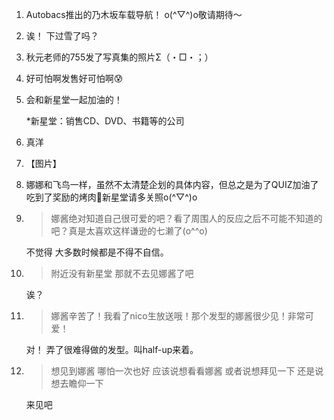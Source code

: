 1. Autobacs推出的乃木坂车载导航！ o(^▽^)o敬请期待〜

2. 诶！ 下过雪了吗？

3. 秋元老师的755发了写真集的照片Σ（・□・；）

4. 好可怕啊发售好可怕啊😰

5. 会和新星堂一起加油的！

   *新星堂：销售CD、DVD、书籍等的公司

6. 真洋

7. 【图片】

8. 娜娜和飞鸟一样，虽然不太清楚企划的具体内容，但总之是为了QUIZ加油了 吃到了奖励的烤肉🎵新星堂请多关照o(^▽^)o 

9. > 娜酱绝对知道自己很可爱的吧？看了周围人的反应之后不可能不知道的吧？真是太喜欢这样谦逊的七濑了(o^^o)

   不觉得 大多数时候都是不得不自信。

10. > 附近没有新星堂 那就不去见娜酱了吧

    诶？

11. > 娜酱辛苦了！我看了nico生放送哦！那个发型的娜酱很少见！非常可爱！

    对！ 弄了很难得做的发型。叫half-up来着。

12. > 想见到娜酱 哪怕一次也好 应该说想看看娜酱 或者说想拜见一下 还是说想去瞻仰一下

    来见吧
